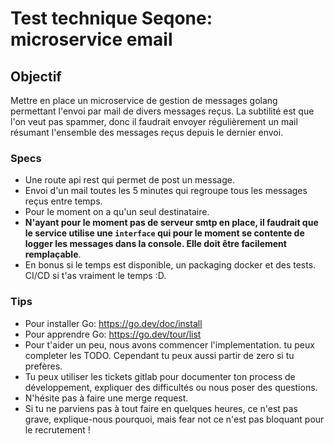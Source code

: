 # Test technique Seqone: microservice email

## Objectif

Mettre en place un microservice de gestion de messages golang permettant l'envoi par mail de divers messages reçus. La subtilité est que l'on veut pas spammer, donc il faudrait envoyer régulièrement un mail résumant l'ensemble des messages reçus depuis le dernier envoi.

### Specs

- Une route api rest qui permet de post un message.
- Envoi d'un mail toutes les 5 minutes qui regroupe tous les messages reçus entre temps.
- Pour le moment on a qu'un seul destinataire.
- **N'ayant pour le moment pas de serveur smtp en place, il faudrait que le service utilise une `interface` qui pour le moment se contente de logger les messages dans la console. Elle doit être facilement remplaçable**.
- En bonus si le temps est disponible, un packaging docker et des tests. CI/CD si t'as vraiment le temps :D.

### Tips

- Pour installer Go: https://go.dev/doc/install
- Pour apprendre Go: https://go.dev/tour/list
- Pour t'aider un peu, nous avons commencer l'implementation. tu peux completer les TODO. Cependant tu peux aussi partir de zero si tu prefères.
- Tu peux utiliser les tickets gitlab pour documenter ton process de développement, expliquer des difficultés ou nous poser des questions.
- N'hésite pas à faire une merge request.
- Si tu ne parviens pas à tout faire en quelques heures, ce n'est pas grave, explique-nous pourquoi, mais fear not ce n'est pas bloquant pour le recrutement !
